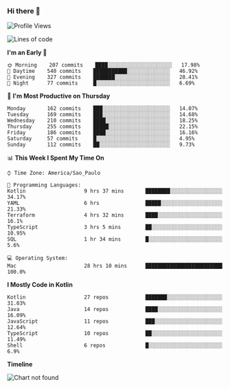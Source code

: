 ### Hi there 👋

<!--
**fernandonogueira/fernandonogueira** is a ✨ _special_ ✨ repository because its `README.md` (this file) appears on your GitHub profile.

Here are some ideas to get you started:

- 🔭 I’m currently working on ...
- 🌱 I’m currently learning ...
- 👯 I’m looking to collaborate on ...
- 🤔 I’m looking for help with ...
- 💬 Ask me about ...
- 📫 How to reach me: ...
- 😄 Pronouns: ...
- ⚡ Fun fact: ...
-->

<!--START_SECTION:waka-->
![Profile Views](http://img.shields.io/badge/Profile%20Views-1-blue)

![Lines of code](https://img.shields.io/badge/From%20Hello%20World%20I%27ve%20Written-491729%20lines%20of%20code-blue)

**I'm an Early 🐤** 

```text
🌞 Morning    207 commits    ████░░░░░░░░░░░░░░░░░░░░░   17.98% 
🌆 Daytime    540 commits    ███████████░░░░░░░░░░░░░░   46.92% 
🌃 Evening    327 commits    ███████░░░░░░░░░░░░░░░░░░   28.41% 
🌙 Night      77 commits     █░░░░░░░░░░░░░░░░░░░░░░░░   6.69%

```
📅 **I'm Most Productive on Thursday** 

```text
Monday       162 commits    ███░░░░░░░░░░░░░░░░░░░░░░   14.07% 
Tuesday      169 commits    ███░░░░░░░░░░░░░░░░░░░░░░   14.68% 
Wednesday    210 commits    ████░░░░░░░░░░░░░░░░░░░░░   18.25% 
Thursday     255 commits    █████░░░░░░░░░░░░░░░░░░░░   22.15% 
Friday       186 commits    ████░░░░░░░░░░░░░░░░░░░░░   16.16% 
Saturday     57 commits     █░░░░░░░░░░░░░░░░░░░░░░░░   4.95% 
Sunday       112 commits    ██░░░░░░░░░░░░░░░░░░░░░░░   9.73%

```


📊 **This Week I Spent My Time On** 

```text
⌚︎ Time Zone: America/Sao_Paulo

💬 Programming Languages: 
Kotlin                   9 hrs 37 mins       ████████░░░░░░░░░░░░░░░░░   34.17% 
YAML                     6 hrs               █████░░░░░░░░░░░░░░░░░░░░   21.33% 
Terraform                4 hrs 32 mins       ████░░░░░░░░░░░░░░░░░░░░░   16.1% 
TypeScript               3 hrs 5 mins        ██░░░░░░░░░░░░░░░░░░░░░░░   10.95% 
SQL                      1 hr 34 mins        █░░░░░░░░░░░░░░░░░░░░░░░░   5.6%

💻 Operating System: 
Mac                      28 hrs 10 mins      █████████████████████████   100.0%

```

**I Mostly Code in Kotlin** 

```text
Kotlin                   27 repos            ███████░░░░░░░░░░░░░░░░░░   31.03% 
Java                     14 repos            ████░░░░░░░░░░░░░░░░░░░░░   16.09% 
JavaScript               11 repos            ███░░░░░░░░░░░░░░░░░░░░░░   12.64% 
TypeScript               10 repos            ██░░░░░░░░░░░░░░░░░░░░░░░   11.49% 
Shell                    6 repos             █░░░░░░░░░░░░░░░░░░░░░░░░   6.9%

```


**Timeline**

![Chart not found](https://raw.githubusercontent.com/fernandonogueira/fernandonogueira/master/charts/bar_graph.png) 


<!--END_SECTION:waka-->
